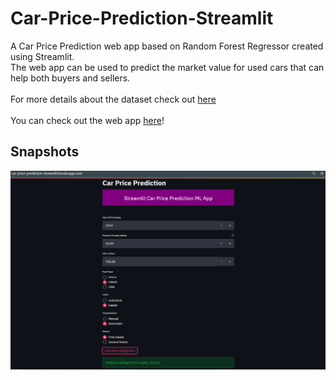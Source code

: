 # Car-Price-Prediction-Streamlit
A Car Price Prediction web app based on Random Forest Regressor created using Streamlit. <br> 
The web app can be used to predict the market value for used cars that can help both buyers and sellers.<br><br>
For more details about the dataset check out [here](https://www.kaggle.com/nehalbirla/vehicle-dataset-from-cardekho)
<br><br>
You can check out the web app [here](https://car-price-prediction-streamlit.herokuapp.com/)!

## Snapshots
![](https://github.com/Amal4m41/Car-Price-Prediction-Streamlit/blob/master/carPriceStreamlit.png)
